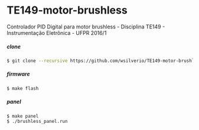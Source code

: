 # TE149-motor-brushless
Controlador PID Digital para motor brushless - Disciplina TE149 - Instrumentação Eletrônica - UFPR 2016/1

##### clone
```bash
$ git clone --recursive https://github.com/wsilverio/TE149-motor-brushless.git
```

##### firmware
```bash
$ make flash
```

##### panel
```bash
$ make panel
$ ./brushless_panel.run
```


